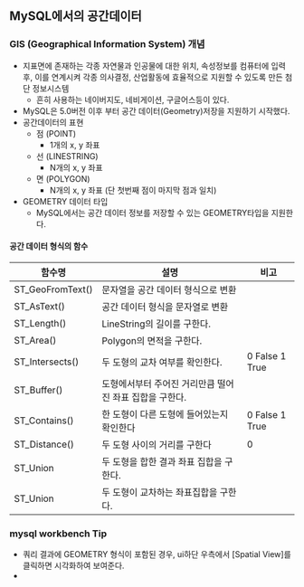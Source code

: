 ## MySQL에서의 공간데이터

### GIS (Geographical Information System) 개념
- 지표면에 존재하는 각종 자연물과 인공물에 대한 위치, 속성정보를 컴퓨터에 입력 후, 이를 연계시켜 각종 의사결정, 산업활동에 효율적으로 지원할 수 있도록 만든 첨단 정보시스템
	- 흔히 사용하는 네이버지도, 네비게이션, 구글어스등이 있다.
- MySQL은 5.0버전 이후 부터 공간 데이터(Geometry)저장을 지원하기 시작했다.
- 공간데이터의 표현
	- 점 (POINT)
		- 1개의 x, y 좌표
	- 선 (LINESTRING)
		- N개의 x, y 좌표
	- 면 (POLYGON)
		- N개의 x, y 좌표 (단 첫번째 점이 마지막 점과 일치)
- GEOMETRY 데이터 타입
	- MySQL에서는 공간 데이터 정보를 저장할 수 있는 GEOMETRY타입을 지원한다.

#### 공간 데이터 형식의 함수
|함수명|설명|비고|
|--|--|--|
|ST_GeoFromText()|문자열을 공간 데이터 형식으로 변환||
|ST_AsText()|공간 데이터 형식을 문자열로 변환||
|ST_Length()|LineString의 길이를 구한다.||
|ST_Area()|Polygon의 면적을 구한다.||
|ST_Intersects()|두 도형의 교차 여부를 확인한다.|0 False 1 True|
|ST_Buffer()|도형에서부터 주어진 거리만큼 떨어진 좌표 집합을 구한다.||
|ST_Contains()|한 도형이 다른 도형에 들어있는지 확인한다|0 False 1 True|
|ST_Distance()|두 도형 사이의 거리를 구한다|0 |
|ST_Union | 두 도형을 합한 결과 좌표 집합을 구한다.||
|ST_Union | 두 도형이 교차하는 좌표집합을 구한다.||



### mysql workbench Tip
- 쿼리 결과에 GEOMETRY 형식이 포함된 경우, ui하단 우측에서 [Spatial View]를 클릭하면 시각화하여 보여준다.
-